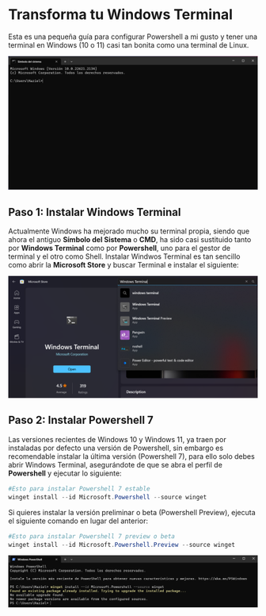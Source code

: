 # Transforma tu Windows Terminal
Esta es una pequeña guía para configurar Powershell a mi gusto y tener una terminal en Windows (10 o 11) casi tan bonita como una
terminal de Linux.

<p align="center"><img width="auto" height="auto" src="/img/before.png" alt="After Terminal Result"></p>

## Paso 1: Instalar Windows Terminal
Actualmente Windows ha mejorado mucho su terminal propia, siendo que ahora el antiguo **Símbolo del Sistema** o **CMD**, ha sido casi sustituido tanto por **Windows Terminal** como por **Powershell**, uno para el gestor de terminal y el otro como Shell. Instalar Windwos Terminal es tan sencillo como abrir la **Microsoft Store** y buscar Terminal e instalar el siguiente:

<p align="center"><img width="auto" height="auto" src="/img/winTerminal.png" alt="Store Windows Terminal Search"></p>

## Paso 2: Instalar Powershell 7
Las versiones recientes de Windows 10 y Windows 11, ya traen por instaladas por defecto una versión de Powershell, sin embargo es recomendable instalar la última versión (Powershell 7), para ello solo debes abrir Windows Terminal, asegurándote de que se abra el perfil de **Powershell** y ejecutar lo siguiente:    
```powershell
#Esto para instalar Powershell 7 estable
winget install --id Microsoft.Powershell --source winget
```    
Si quieres instalar la versión preliminar o beta (Powershell Preview), ejecuta el siguiente comando en lugar del anterior: 
```powershell
#Esto para instalar Powershell 7 preview o beta
winget install --id Microsoft.Powershell.Preview --source winget
```   

<p align="center"><img width="auto" height="auto" src="/img/posh7-install.png" alt="Installing POSH 7"></p>

